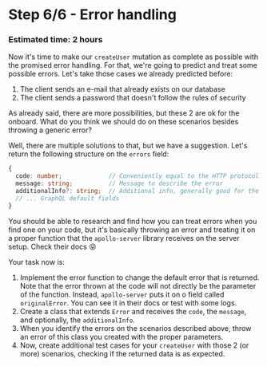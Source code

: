 # Step 6/6 - Error handling
### Estimated time: 2 hours

Now it's time to make our `createUser` mutation as complete as possible with the promised error handling. For that, we're going to predict and treat some possible errors. Let's take those cases we already predicted before:

1. The client sends an e-mail that already exists on our database
1. The client sends a password that doesn't follow the rules of security

As already said, there are more possibilities, but these 2 are ok for the onboard. What do you think we should do on these scenarios besides throwing a generic error?

Well, there are multiple solutions to that, but we have a suggestion. Let's return the following structure on the `errors` field:

```ts
{
  code: number;             // Conveniently equal to the HTTP protocol status code
  message: string;          // Message to describe the error
  additionalInfo?: string;  // Additional info, generally good for the client developer to know more of what happened
  // ... GraphQL default fields
}
```

You should be able to research and find how you can treat errors when you find one on your code, but it's basically throwing an error and treating it on a proper function that the `apollo-server` library receives on the server setup. Check their docs 😝

Your task now is:

1. Implement the error function to change the default error that is returned. Note that the error thrown at the code will not directly be the parameter of the function. Instead, `apollo-server` puts it on o field called `originalError`. You can see it in their docs or test with some logs.
1. Create a class that extends `Error` and receives the `code`, the `message`, and optionally, the `additionalInfo`.
1. When you identify the errors on the scenarios described above, throw an error of this class you created with the proper parameters.
1. Now, create additional test cases for your `createUser` with those 2 (or more) scenarios, checking if the returned data is as expected.
